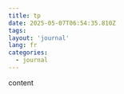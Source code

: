 ```yaml
---
title: tp
date: 2025-05-07T06:54:35.810Z
tags:
layout: 'journal'
lang: fr
categories: 
  - journal
---
```

content 